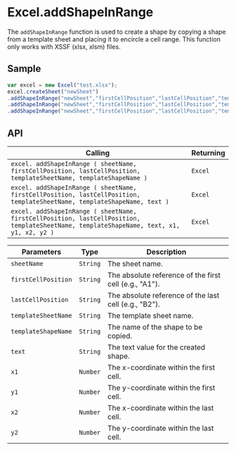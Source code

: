 # Excel.addShapeInRange

The `addShapeInRange` function is used to create a shape by copying a shape from a template sheet and placing it to encircle a cell range. This function only works with XSSF (xlsx, xlsm) files.

## Sample

```javascript
var excel = new Excel("test.xlsx");
excel.createSheet("newSheet")
.addShapeInRange("newSheet","firstCellPosition","lastCellPosition","templateSheet","shapeName")
.addShapeInRange("newSheet","firstCellPosition","lastCellPosition","templateSheet","shapeName","text")
.addShapeInRange("newSheet","firstCellPosition","lastCellPosition","templateSheet","shapeName","text",20,20,40,40);	// To create a shape like line by copying templateSheet's
```

## API

| Calling | Returning |
|---|---|
| `excel. addShapeInRange ( sheetName, firstCellPosition, lastCellPosition, templateSheetName, templateShapeName )` | `Excel` |
| `excel. addShapeInRange ( sheetName, firstCellPosition, lastCellPosition, templateSheetName, templateShapeName, text )` | `Excel` |
| `excel. addShapeInRange ( sheetName, firstCellPosition, lastCellPosition, templateSheetName, templateShapeName, text, x1, y1, x2, y2 )` | `Excel` |

| Parameters | Type | Description |
|---|---|---|
| `sheetName` | `String` | The sheet name. |
| `firstCellPosition` | `String` | The absolute reference of the first cell (e.g., "A1"). |
| `lastCellPosition` | `String` | The absolute reference of the last cell (e.g., "B2"). |
| `templateSheetName` | `String` | The template sheet name. |
| `templateShapeName` | `String` | The name of the shape to be copied. |
| `text` | `String` | The text value for the created shape. |
| `x1` | `Number` | The x-coordinate within the first cell. |
| `y1` | `Number` | The y-coordinate within the first cell. |
| `x2` | `Number` | The x-coordinate within the last cell. |
| `y2` | `Number` | The y-coordinate within the last cell. |